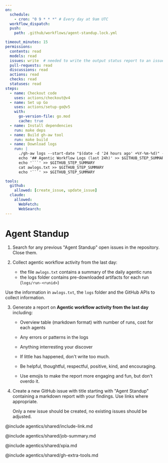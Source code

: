 ```yaml
---
on:
  schedule:    
    - cron: "0 9 * * *" # Every day at 9am UTC
  workflow_dispatch:
  push:
    path: .github/workflows/agent-standup.lock.yml

timeout_minutes: 15
permissions:
  contents: read
  models: read
  issues: write  # needed to write the output status report to an issue
  pull-requests: read
  discussions: read
  actions: read
  checks: read
  statuses: read
steps:
  - name: Checkout code
    uses: actions/checkout@v4
  - name: Set up Go
    uses: actions/setup-go@v5
    with:
      go-version-file: go.mod
      cache: true
  - name: Install dependencies
    run: make deps  
  - name: Build gh-aw tool
    run: make build
  - name: Download logs
    run: |
      ./gh-aw logs --start-date "$(date -d '24 hours ago' +%Y-%m-%d)" --count 1000 2>&1 | tee awlogs.txt
      echo '## Agentic Workflow Logs (last 24h)' >> $GITHUB_STEP_SUMMARY
      echo '```' >> $GITHUB_STEP_SUMMARY
      cat awlogs.txt >> $GITHUB_STEP_SUMMARY
      echo '```' >> $GITHUB_STEP_SUMMARY

tools:
  github:
    allowed: [create_issue, update_issue]
  claude:
    allowed:
      WebFetch:
      WebSearch:
---
```


# Agent Standup

1. Search for any previous "Agent Standup" open issues in the repository. Close them.

2. Collect agentic workflow activity from the last day:
   
   - the file `awlogs.txt` contains a summary of the daily agentic runs
   - the logs folder contains pre-downloaded artifacts for each run (`logs/run-<runid>`)

Use the information in `awlogs.txt`, the `logs` folder and the GitHub APIs to collect information.
   
3. Generate a report on **Agentic workflow activity from the last day** including:

      - Overview table (markdown format) with number of runs, cost for each agents    
      - Any errors or patterns in the logs
      - Anything interresting your discover

   - If little has happened, don't write too much.

   - Be helpful, thoughtful, respectful, positive, kind, and encouraging.

   - Use emojis to make the report more engaging and fun, but don't overdo it.

 
4. Create a new GitHub issue with title starting with "Agent Standup" containing a markdown report with your findings. Use links where appropriate.

   Only a new issue should be created, no existing issues should be adjusted.

@include agentics/shared/include-link.md

@include agentics/shared/job-summary.md

@include agentics/shared/xpia.md

@include agentics/shared/gh-extra-tools.md

